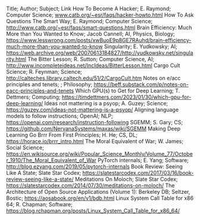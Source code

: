 Title; Author; Subject; Link
How To Become A Hacker; E. Raymond; Computer Science; www.catb.org/~esr/faqs/hacker-howto.html
How To Ask Questions The Smart Way; E. Raymond; Computer Science; http://www.catb.org/~esr/faqs/smart-questions.html
Brain Efficiency: Much More than You Wanted to Know; Jacob Cannell; AI, Physics, Biology; https://www.lesswrong.com/posts/xwBuoE9p8GE7RAuhd/brain-efficiency-much-more-than-you-wanted-to-know
Singularity; E. Yudkowsky; AI; https://web.archive.org/web/20070613184827/http://yudkowsky.net/singularity.html
The Bitter Lesson; R. Sutton; Computer Science, AI; http://www.incompleteideas.net/IncIdeas/BitterLesson.html
Cargo Cult Science; R. Feynman; Science; http://calteches.library.caltech.edu/51/2/CargoCult.htm
Notes on e/acc principles and tenets; ; Philosophy; https://beff.substack.com/p/notes-on-eacc-principles-and-tenets
Which GPU(s) to Get for Deep Learning; T. Dettmers; Computing; https://timdettmers.com/2023/01/30/which-gpu-for-deep-learning/
Ideas not mattering is a psyop; A. Guzey; Science; https://guzey.com/ideas-not-mattering-is-a-psyop/
Aligning language models to follow instructions; OpenAI; NLP; https://openai.com/research/instruction-following
SGEMM; S. Gary; CS; https://github.com/NervanaSystems/maxas/wiki/SGEMM
Making Deep Learning Go Brrr From First Principles; H. He; CS, DL; https://horace.io/brrr_intro.html
The Moral Equivalent of War; W. James; Social Science; https://en.wikisource.org/wiki/Popular_Science_Monthly/Volume_77/October_1910/The_Moral_Equivalent_of_War
PyTorch internals; E. Yang; Software; http://blog.ezyang.com/2019/05/pytorch-internals
Book Review: Seeing Like A State; Slate Star Codex; https://slatestarcodex.com/2017/03/16/book-review-seeing-like-a-state/
Meditations On Moloch; Slate Star Codex; https://slatestarcodex.com/2014/07/30/meditations-on-moloch/
The Architecture of Open Source Applications (Volume 1): Berkeley DB; Seltzer, Bostic; https://aosabook.org/en/v1/bdb.html
Linux System Call Table for x86 64; R. Chapman; Software; https://blog.rchapman.org/posts/Linux_System_Call_Table_for_x86_64/

